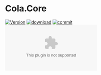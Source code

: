 # Cola.Core

[![Version](https://flat.badgen.net/nuget/v/Cola.SystemBuilder?label=version)](https://github.com/odinGitGmail/Cola.SystemBuilder) [![download](https://flat.badgen.net/nuget/dt/Cola.SystemBuilder)](https://www.nuget.org/packages/Cola.SystemBuilder) [![commit](https://flat.badgen.net/github/last-commit/odinGitGmail/Cola.SystemBuilder)](https://flat.badgen.net/github/last-commit/odinGitGmail/Cola.SystemBuilder) [![Blog](https://flat.badgen.net/static/blog/odinsam.com)](https://odinsam.com)
